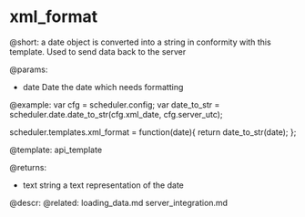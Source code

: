 xml_format
=============
@short:
	a date object is converted into a string in conformity with this template. Used to send data back to the server

@params:
- date		Date		the date which needs formatting

@example:
var cfg = scheduler.config;
var	date_to_str = scheduler.date.date_to_str(cfg.xml_date, cfg.server_utc);

scheduler.templates.xml_format = function(date){
	return date_to_str(date);
};

@template:	api_template

@returns:
- text    string     a text representation of the date

@descr:
@related:
	loading_data.md
    server_integration.md


